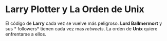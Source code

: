 # Larry Plotter y La Orden de Unix

El código de **Larry** cada vez se vuelve más peligroso.
**Lord Ballmermort** y sus  * followers* tienen cada vez mas *retweets*.
La orden de **Unix** quiere enfrentarse a ellos.
